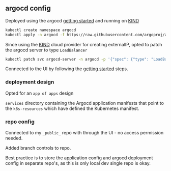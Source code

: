 ## argocd config
Deployed using the argocd [getting started](https://argo-cd.readthedocs.io/en/stable/getting_started/) and running on [KIND](https://kind.sigs.k8s.io/)

```sh
kubectl create namespace argocd
kubectl apply -n argocd -f https://raw.githubusercontent.com/argoproj/argo-cd/stable/manifests/install.yaml
```

Since using the [KIND](https://kind.sigs.k8s.io/) cloud provider for creating externalIP, opted to patch the argocd server to type `LoadBalancer`

```sh
kubectl patch svc argocd-server -n argocd -p '{"spec": {"type": "LoadBalancer"}}'
```

Connected to the UI by following the [getting started](https://argo-cd.readthedocs.io/en/stable/getting_started/) steps.

### deployment design
Opted for an `app of apps` design

`services` directory containing the Argocd application manifests that point to the `k8s-resources` which have defined the Kubernetes manifest.

### repo config
Connected to my `_public_` repo with through the UI - no access permission needed.

Added branch controls to repo.

Best practice is to store the application config and argocd deployment config in separate repo's, as this is only local dev single repo is okay.